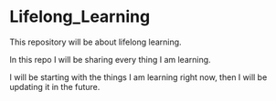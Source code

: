# Lifelong_Learning

This repository will be about lifelong learning.

In this repo I will be sharing every thing I am learning.

I will be starting with the things I am learning right now, then I will be updating it in the future.
